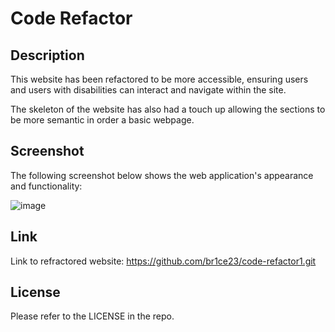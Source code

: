 # Code Refactor

## Description

This website has been refactored to be more accessible, ensuring users and users with disabilities can interact and navigate within the site. 

The skeleton of the website has also had a touch up allowing the sections to be more semantic in order a basic webpage.

## Screenshot
The following screenshot below shows the web application's appearance and functionality:

![image](https://github.com/br1ce23/challenge1/assets/133618122/2ccd9d96-4b12-4ad0-bbfb-40781c88df58)

## Link

Link to refractored website: https://github.com/br1ce23/code-refactor1.git


## License

Please refer to the LICENSE in the repo.